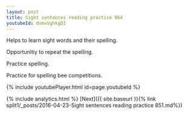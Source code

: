 ```yaml
---
layout: post
title: Sight sentences reading practice 864
youtubeId: dvmvVghkgDI
---
```

 
 
Helps to learn sight words and their spelling.

Opportunitiy to repeat the spelling. 

Practice spelling. 
 
Practice for spelling bee competitions. 
 
{% include youtubePlayer.html id=page.youtubeId %}
 
 
{% include analytics.html %} 
[Next]({{ site.baseurl }}{% link  split1/_posts/2016-04-23-Sight sentences reading practice 851.md%})
 
